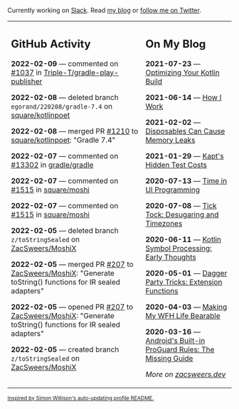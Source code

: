 Currently working on [Slack](https://slack.com/). Read [my blog](https://zacsweers.dev/) or [follow me on Twitter](https://twitter.com/ZacSweers).

<table><tr><td valign="top" width="60%">

## GitHub Activity
<!-- githubActivity starts -->
**2022-02-09** — commented on [#1037](https://github.com/Triple-T/gradle-play-publisher/issues/1037#issuecomment-1034146331) in [Triple-T/gradle-play-publisher](https://github.com/Triple-T/gradle-play-publisher)

**2022-02-08** — deleted branch `egorand/220208/gradle-7.4` on [square/kotlinpoet](https://github.com/square/kotlinpoet)

**2022-02-08** — merged PR [#1210](https://github.com/square/kotlinpoet/pull/1210) to [square/kotlinpoet](https://github.com/square/kotlinpoet): "Gradle 7.4"

**2022-02-07** — commented on [#13302](https://github.com/gradle/gradle/issues/13302#issuecomment-1031944439) in [gradle/gradle](https://github.com/gradle/gradle)

**2022-02-07** — commented on [#1515](https://github.com/square/moshi/issues/1515#issuecomment-1031868605) in [square/moshi](https://github.com/square/moshi)

**2022-02-07** — commented on [#1515](https://github.com/square/moshi/issues/1515#issuecomment-1031621493) in [square/moshi](https://github.com/square/moshi)

**2022-02-05** — deleted branch `z/toStringSealed` on [ZacSweers/MoshiX](https://github.com/ZacSweers/MoshiX)

**2022-02-05** — merged PR [#207](https://github.com/ZacSweers/MoshiX/pull/207) to [ZacSweers/MoshiX](https://github.com/ZacSweers/MoshiX): "Generate toString() functions for IR sealed adapters"

**2022-02-05** — opened PR [#207](https://github.com/ZacSweers/MoshiX/pull/207) to [ZacSweers/MoshiX](https://github.com/ZacSweers/MoshiX): "Generate toString() functions for IR sealed adapters"

**2022-02-05** — created branch `z/toStringSealed` on [ZacSweers/MoshiX](https://github.com/ZacSweers/MoshiX)
<!-- githubActivity ends -->
</td><td valign="top" width="40%">

## On My Blog
<!-- blog starts -->
**2021-07-23** — [Optimizing Your Kotlin Build](https://www.zacsweers.dev/optimizing-your-kotlin-build/)

**2021-06-14** — [How I Work](https://www.zacsweers.dev/how-i-work/)

**2021-02-02** — [Disposables Can Cause Memory Leaks](https://www.zacsweers.dev/disposables-can-cause-memory-leaks/)

**2021-01-29** — [Kapt's Hidden Test Costs](https://www.zacsweers.dev/kapts-hidden-test-costs/)

**2020-07-13** — [Time in UI Programming](https://www.zacsweers.dev/time-in-ui/)

**2020-07-08** — [Tick Tock: Desugaring and Timezones](https://www.zacsweers.dev/ticktock-desugaring-timezones/)

**2020-06-11** — [Kotlin Symbol Processing: Early Thoughts](https://www.zacsweers.dev/kotlin-symbol-processor-early-thoughts/)

**2020-05-01** — [Dagger Party Tricks: Extension Functions](https://www.zacsweers.dev/dagger-party-tricks-extension-functions/)

**2020-04-03** — [Making My WFH Life Bearable](https://www.zacsweers.dev/making-wfh-life-bearable/)

**2020-03-16** — [Android's Built-in ProGuard Rules: The Missing Guide](https://www.zacsweers.dev/android-proguard-rules/)
<!-- blog ends -->
_More on [zacsweers.dev](https://zacsweers.dev/)_
</td></tr></table>

<sub><a href="https://simonwillison.net/2020/Jul/10/self-updating-profile-readme/">Inspired by Simon Willison's auto-updating profile README.</a></sub>